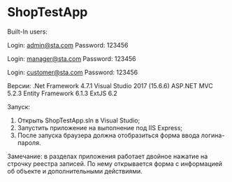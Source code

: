 # ShopTestApp
Built-In users:

Login:
admin@sta.com
Password:
123456

Login:
manager@sta.com
Password:
123456

Login:
customer@sta.com
Password:
123456

Версии:
.Net Framework 4.7.1
Visual Studio 2017 (15.6.6)
ASP.NET MVC 5.2.3
Entity Framework 6.1.3
ExtJS 6.2

Запуск:
1. Открыть ShopTestApp.sln в Visual Studio;
2. Запустить приложение на выполнение под IIS Express;
3. После запуска браузера должна отобразиться форма ввода логина-пароля.

Замечание: в разделах приложения работает двойное нажатие на строчку реестра записей. По нему открывается форма с информацией об объекте и дополнительными действиями.

